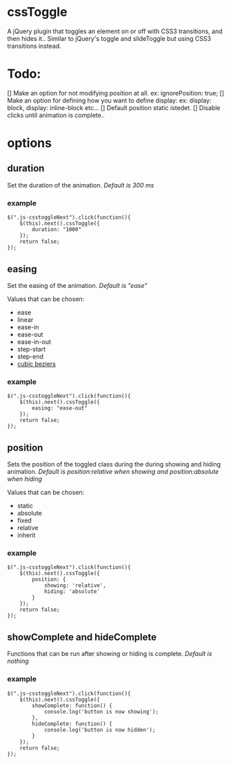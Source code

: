 cssToggle
=========

A jQuery plugin that toggles an element on or off with CSS3 transitions, and then hides it.. Similar to jQuery's toggle and slideToggle but using CSS3 transitions instead.

# Todo:
[] Make an option for not modifying position at all. ex: ignorePosition: true;
[] Make an option for defining how you want to define display: ex: display: block, display: inline-block etc...
[] Default position static istedet.
[] Disable clicks until animation is complete..

# options

## duration
Set the duration of the animation.
_Default is 300 ms_

### example
    $(".js-csstoggleNext").click(function(){
        $(this).next().cssToggle({
            duration: "1000"
        });
        return false;
    });

## easing
Set the easing of the animation.
_Default is "ease"_

Values that can be chosen:
* ease
* linear
* ease-in
* ease-out
* ease-in-out
* step-start
* step-end
* [cubic beziers](http://cubic-bezier.com/#.17,.67,.83,.67)

### example
    $(".js-csstoggleNext").click(function(){
        $(this).next().cssToggle({
            easing: "ease-out"
        });
        return false;
    });


## position
Sets the position of the toggled class during the during showing and hiding animation.
_Default is position:relative when showing and position:absolute when hiding_

Values that can be chosen:
* static
* absolute
* fixed
* relative
* inherit

### example
    $(".js-csstoggleNext").click(function(){
        $(this).next().cssToggle({
            position: {
                showing: 'relative',
                hiding: 'absolute'
            }
        });
        return false;
    });


## showComplete and hideComplete
Functions that can be run after showing or hiding is complete.
_Default is nothing_

### example
    $(".js-csstoggleNext").click(function(){
        $(this).next().cssToggle({
            showComplete: function() {
                console.log('button is now showing');
            },
            hideComplete: function() {
                console.log('button is now hidden');
            }
        });
        return false;
    });

